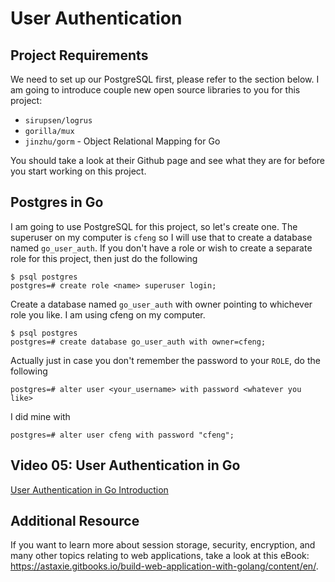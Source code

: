 # User Authentication
## Project Requirements
We need to set up our PostgreSQL first, please refer to the section below. I am going to introduce 
couple new open source libraries to you for this project:

* `sirupsen/logrus`
* `gorilla/mux`
* `jinzhu/gorm` -  Object Relational Mapping for Go

You should take a look at their Github page and see what they are for before you start working on 
this project.

## Postgres in Go
I am going to use PostgreSQL for this project, so let's create one. The superuser on my computer is 
`cfeng` so I will use that to create a database named `go_user_auth`. If you don't have a role or 
wish to create a separate role for this project, then just do the following
```
$ psql postgres
postgres=# create role <name> superuser login;
```

Create a database named `go_user_auth` with owner pointing to whichever role you like. I am using 
cfeng on my computer.
```
$ psql postgres
postgres=# create database go_user_auth with owner=cfeng;
```

Actually just in case you don't remember the password to your `ROLE`, do the following
```
postgres=# alter user <your_username> with password <whatever you like>
```

I did mine with
```
postgres=# alter user cfeng with password "cfeng";
```

## Video 05: User Authentication in Go
[User Authentication in Go Introduction](https://youtu.be/t7UaOV0THIQ)


## Additional Resource
If you want to learn more about session storage, security, encryption, and many other topics relating 
to web applications, take a look at this eBook: https://astaxie.gitbooks.io/build-web-application-with-golang/content/en/.
